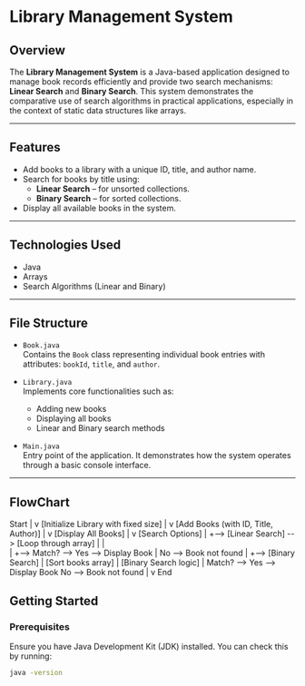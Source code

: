 # Library Management System

## Overview

The **Library Management System** is a Java-based application designed to manage book records efficiently and provide two search mechanisms: **Linear Search** and **Binary Search**. This system demonstrates the comparative use of search algorithms in practical applications, especially in the context of static data structures like arrays.

---

## Features

- Add books to a library with a unique ID, title, and author name.
- Search for books by title using:
  - **Linear Search** – for unsorted collections.
  - **Binary Search** – for sorted collections.
- Display all available books in the system.

---

## Technologies Used

- Java
- Arrays
- Search Algorithms (Linear and Binary)

---

## File Structure

- `Book.java`  
  Contains the `Book` class representing individual book entries with attributes: `bookId`, `title`, and `author`.

- `Library.java`  
  Implements core functionalities such as:
  - Adding new books
  - Displaying all books
  - Linear and Binary search methods

- `Main.java`  
  Entry point of the application. It demonstrates how the system operates through a basic console interface.

---
## FlowChart
Start
  |
  v
[Initialize Library with fixed size]
  |
  v
[Add Books (with ID, Title, Author)]
  |
  v
[Display All Books]
  |
  v
[Search Options]
  |
  +--> [Linear Search] --> [Loop through array]
  |         |        
  |         +--> Match? --> Yes --> Display Book
  |                         No  --> Book not found
  |
  +--> [Binary Search]
            |
     [Sort books array]
            |
     [Binary Search logic]
            |
     Match? --> Yes --> Display Book
                No  --> Book not found
  |
  v
End


## Getting Started

### Prerequisites

Ensure you have Java Development Kit (JDK) installed. You can check this by running:

```bash
java -version

